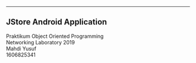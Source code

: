 ------------------------------------------------------------------------
JStore Android Application
------------------------------------------------------------------------
Praktikum Object Oriented Programming  
Networking Laboratory 2019  
Mahdi Yusuf  
1606825341  
